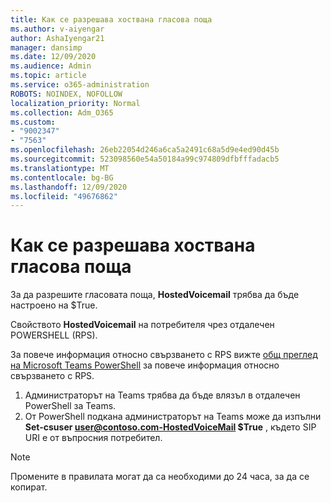 ```yaml
---
title: Как се разрешава хоствана гласова поща
ms.author: v-aiyengar
author: AshaIyengar21
manager: dansimp
ms.date: 12/09/2020
ms.audience: Admin
ms.topic: article
ms.service: o365-administration
ROBOTS: NOINDEX, NOFOLLOW
localization_priority: Normal
ms.collection: Adm_O365
ms.custom:
- "9002347"
- "7563"
ms.openlocfilehash: 26eb22054d246a6ca5a2491c68a5d9e4ed90d45b
ms.sourcegitcommit: 523098560e54a50184a99c974809dfbfffadacb5
ms.translationtype: MT
ms.contentlocale: bg-BG
ms.lasthandoff: 12/09/2020
ms.locfileid: "49676862"
---
```

# <a name="how-to-enable-hosted-voicemail"></a>Как се разрешава хоствана гласова поща

За да разрешите гласовата поща, **HostedVoicemail** трябва да бъде настроено на $True.

Свойството **HostedVoicemail** на потребителя чрез отдалечен POWERSHELL (RPS).

За повече информация относно свързването с RPS вижте [общ преглед на Microsoft Teams PowerShell](https://docs.microsoft.com/microsoftteams/teams-powershell-overview) за повече информация относно свързването с RPS.

1. Администраторът на Teams трябва да бъде влязъл в отдалечен PowerShell за Teams.
1. От PowerShell подкана администраторът на Teams може да изпълни **Set-csuser user@contoso.com-HostedVoiceMail $True** , където SIP URI е от въпросния потребител.

> [!NOTE]
> Промените в правилата могат да са необходими до 24 часа, за да се копират.